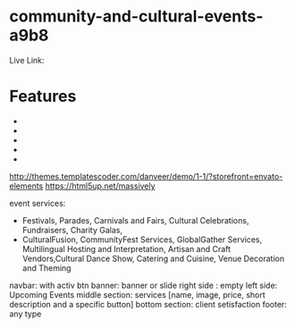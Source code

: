 # community-and-cultural-events-a9b8
Live Link: 

# Features
- 
- 
- 
- 
- 

http://themes.templatescoder.com/danveer/demo/1-1/?storefront=envato-elements 
https://html5up.net/massively 


event services:
- Festivals, Parades, Carnivals and Fairs, Cultural Celebrations, Fundraisers, Charity Galas,
- CulturalFusion, CommunityFest Services, GlobalGather Services, Multilingual Hosting and Interpretation, Artisan and Craft Vendors,Cultural Dance Show, Catering and Cuisine, Venue Decoration and Theming

navbar: with activ btn
banner: banner or slide
right side : empty 
left side: Upcoming Events
middle section: services [name, image, price, short description and a specific button]
bottom section: client setisfaction
footer: any type